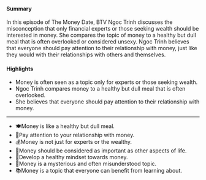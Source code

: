 #### Summary
In this episode of The Money Date, BTV Ngoc Trinh discusses the misconception that only financial experts or those seeking wealth should be interested in money. She compares the topic of money to a healthy but dull meal that is often overlooked or considered unsexy. Ngoc Trinh believes that everyone should pay attention to their relationship with money, just like they would with their relationships with others and themselves.

#### Highlights
- Money is often seen as a topic only for experts or those seeking wealth.
- Ngoc Trinh compares money to a healthy but dull meal that is often overlooked.
- She believes that everyone should pay attention to their relationship with money.
---
- 🍽️Money is like a healthy but dull meal.
- 🧠Pay attention to your relationship with money.
- 💰Money is not just for experts or the wealthy.
- 🍔Money should be considered as important as other aspects of life.
- 🌱Develop a healthy mindset towards money.
- 💼Money is a mysterious and often misunderstood topic.
- 📚Money is a topic that everyone can benefit from learning about.